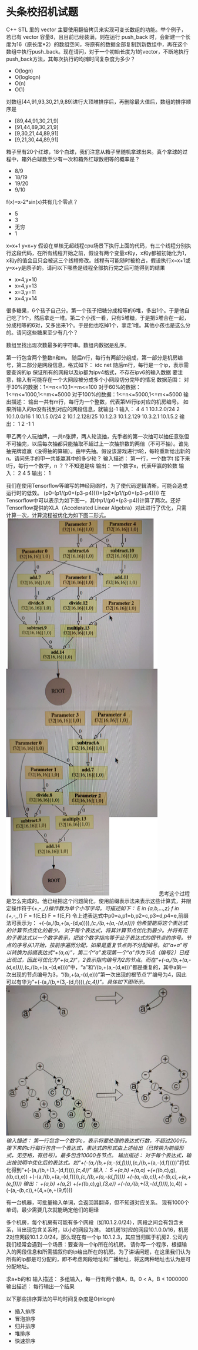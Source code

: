 # 头条校招机试题

C++ STL 里的 vector 主要使用翻倍拷贝来实现可变长数组的功能。举个例子，若已有 vector 容量8，且目前已经装满，则在运行 push_back 时，会新建一个长度为16（原长度*2）的数组空间，将原有的数据全部复制到新数组中，再在这个数组中执行push_back。现在请问，对于一个初始长度为1的vector，不断地执行push_back方法，其每次执行的均摊时间复杂度为多少？

* O(logn)
* O(loglogn)
* O(n)
* O(1)

对数组[44,91,93,30,21,9,89]进行大顶堆排序后，再删除最大值后，数组的排序顺序是

* [89,44,91,30,21,9]
* [91,44,89,30,21,9]
* [9,30,21,44,89,91]
* [9,21,30,44,89,91]

箱子里有20个红球，18个白球，我们注意从箱子里随机拿球出来。真个拿球的过程中，箱外白球数至少有一次和箱外红球数相等的概率是？

* 8/9
* 18/19
* 19/20
* 9/10

f(x)=x-2*sin(x)共有几个零点？

* 5
* 3
* 无穷
* 1

x=x+1
y=x+y
假设在单核无超线程cpu场景下执行上面的代码，有三个线程分别执行这段代码，在所有线程开始之前，假设有两个变量x和y，x和y都被初始化为1，x和y的值会且只会被这三个线程修改。线程有可能随时被抢占，假设执行x=x+1或y=x+y是原子的。请问以下哪些是线程全部执行完之后可能得到的结果

* x=4,y=10
* x=4,y=13
* x=3,y=11
* x=4,y=14

很多糖果，6个孩子自己分。第一个孩子把糖分成相等的6堆，多出1个。于是他自己吃了1个，然后拿走一堆。第二个小孩一看，只有5堆糖，于是把5堆合在一起，分成相等的6对，又多出来1个。于是他也吃掉1个，拿走1堆。其他小孩也是这么分的。请问这些糖果至少有几个？

数组里找出现次数最多的字符串。数组内数据是乱序。

第一行包含两个整数n和m。
随后n行，每行有两部分组成，第一部分是机房编号，第二部分是网段信息，格式如下：
idc net
随后m行，每行是一个ip，表示需要查询的ip
保证所有的网段以及ip都为ipv4格式，不存在ipv6的输入数据
要注意，输入有可能存在一个大网段被分成多个小网段切分完毕的情况
数据范围：
对于30%的数据：1<=n<=10,1<=m<=100
对于60%的数据：1<=n<=1000,1<=m<=5000
对于100%的数据：1<=n<=5000,1<=m<=5000
输出描述：
输出一共有m行，每行为一个整数，代表第Mi行ip对应的机房编号。
如果所输入的ip没有找到对应的网段信息，就输出-1
输入：
4 4
1 10.1.2.0/24
2 10.1.0.0/16
1 10.1.5.0/24
2 10.1.2.128/25
10.1.2.3
10.1.2.129
10.3.2.1
10.1.5.2
输出：
1
2
-1
1


甲乙两个人玩抽牌，一共n张牌，两人轮流抽，先手者的第一次抽可以抽任意张但不可抽完，以后每次抽都只能抽取不超过上一次抽排数的两倍（不可不抽）。谁先抽完牌谁赢（没得抽的算输）。由甲先抽。假设该游戏进行t轮，每轮重新给出新的n。请问先手的甲一共能赢其中的多少轮？
输入描述：
第一行，一个数字t
接下来t行，每行一个数字，n
？？不知道是啥
输出：
一个数字x，代表甲赢的轮数
输入：
2
4
5
输出：
1

我们在使用Tensorflow等编写的神经网络时，为了使代码逻辑清晰，可能会造成运行时的低效。
(p0-(p1/(p0+(p3-p4))))+(p2*(p1/(p0+(p3-p4))))
在Tensorflow中可以表示为如下图一，其中p1/(p0+(p3-p4))计算了两次。还好Tensorflow提供的XLA（Accelerated Linear Algebra）对此进行了优化，只需计算一次，计算流程被优化为如下图二形式。
![tran](/assets/37/tran.png)
思考这个过程是怎么完成的。他已经把这个问题简化，使用前缀表示法来表示这些计算式，并限定操作符于{+,-,*,/}操作数为单个小写字母。可描述如下：
E in {a,b,...,z}
f in {+,-,*,/}
F = f(E,E)
F = f(E,F)
令上述表达式中p0=a,p1=b,p2=c,p3=d,p4=e,前缀法可表示为：
+(-(a,/(b,+(a,-(d,e)))),*(c,/(b,+(a,-(d,e))))
他希望能将这个表达式的计算节点优化的最少。
对于每个表达式，将其计算节点优化到最少。并将有花的子表达式以一个数字表示，把这个数字指向等于此子表达式的根节点的序号。节点的序号从1开始，按前序遍历分配，如果是重复节点则不分配编号。如“a+a”可以转换为前缀表达式“+(a,a)”，第二个“a”发现第一个“a”作为节点（编号2）已经出现过，因此可优化为“+(a,2)”，2表示指向编号为2的节点。而在“+(-a,/(b,+(a,-(d,e)))),*(c,/(b,+(a,-(d,e))))”中，“a”和“/(b,+(a,-(d,e)))”都是重复的，其中a第一次出现的节点编号为3，“/(b,+(a,-(d,e)))”第一次出现的根节点“/”编号为4，因此可以有华为“+(-(a,/(b,+(3,-(d,f)))),*(c,4))”。具体如下图所示。
![tran2](/assets/37/tran2.jpg)
输入描述：
第一行包含一个数字c，表示将要处理的表达式行数，不超过200行。接下来的c行每行包含一个表达式，表达式的形式由上述给出（已转换为前缀形式，无空格，有括号）。最多包含10000各节点。
输出描述：
对于每个表达式，输出按说明中优化后的表达式。如“+(-(a,/(b,+(a,-(d,f)))),*(c,/(b,+(a,-(d,f)))))”将优化得到“+(-(a,/(b,+(3,-(d,f)))),*(c,4))”
输入：
5
+(a,b)
+(a,a)
+(+(*(b,c),g),*(*(b,c),e))
+(-(a,/(b,+(a,-(d,f)))),*(c,/(b,+(a,-(d,f)))))
+(-(a,-(b,c)),+(-(b,c),+(e,+(e,f))))
输出：
+(a,b)
+(a,2)
+(+(*(b,c),g),*(3,e))
+(-(a,/(b,+(3,-(d,f)))),*(c,4))
+(-(a,-(b,c)),+(4,+(e,+(9,f))))

有一台机器，可批量输入单词，会返回其翻译，但不知道对应关系。
现有1000个单词，最少需要几次就能确定他们的翻译

多个机房，每个机房有可能有多个网段（如10.1.2.0/24），网段之间会有包含关系，当出现包含关系时，以小的网段为准。
如机房1对应的网段10.1.0.0/16，机房2对应网段10.1.2.0/24，那么现在有一个ip 10.1.2.3，其应当归属于机房2.
公司内我们经常会遇到一个场景：要查询一个ip所在的机房。
请你写一个程序，根据输入的网段信息和所需插叙你的ip给出所在的机房。为了讲话问题，在这里我们认为所有的ip都是可分配的，即不考虑网段地址和广播地址，将这两种地址也认为是可分配地址。

求a+b的和
输入描述：
多组输入，每一行有两个数A，B。0 < A，B < 1000000
输出描述：
每行输出一个结果

以下那些排序算法的平均时间复杂度是O(nlogn)

* 插入排序
* 冒泡排序
* 归并排序
* 堆排序
* 快速排序
